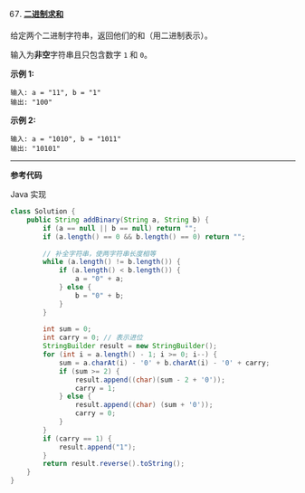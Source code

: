 67. #### [二进制求和](https://leetcode-cn.com/problems/add-binary/)

给定两个二进制字符串，返回他们的和（用二进制表示）。

输入为**非空**字符串且只包含数字 `1` 和 `0`。

**示例 1:**

```
输入: a = "11", b = "1"
输出: "100"
```

**示例 2:**

```
输入: a = "1010", b = "1011"
输出: "10101"
```

------

**参考代码**

Java 实现

```java
class Solution {
    public String addBinary(String a, String b) {
        if (a == null || b == null) return "";
        if (a.length() == 0 && b.length() == 0) return "";
        
        // 补全字符串，使两字符串长度相等
        while (a.length() != b.length()) {
            if (a.length() < b.length()) {
                a = "0" + a;
            } else {
                b = "0" + b;
            }
        }
        
        int sum = 0;
        int carry = 0; // 表示进位
        StringBuilder result = new StringBuilder();
        for (int i = a.length() - 1; i >= 0; i--) {
            sum = a.charAt(i) - '0' + b.charAt(i) - '0' + carry;
            if (sum >= 2) {
                result.append((char)(sum - 2 + '0'));
                carry = 1;
            } else {
                result.append((char) (sum + '0'));
                carry = 0;
            }
        }
        if (carry == 1) {
            result.append("1");
        }
        return result.reverse().toString();
    }
}
```

